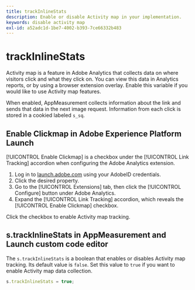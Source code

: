 ```yaml
---
title: trackInlineStats
description: Enable or disable Activity map in your implementation.
keywords: disable activity map
exl-id: a52adc1d-1be7-4002-b393-7ce66332b483
---
```

# trackInlineStats

Activity map is a feature in Adobe Analytics that collects data on where visitors click and what they click on. You can view this data in Analytics reports, or by using a browser extension overlay. Enable this variable if you would like to use Activity map features.

When enabled, AppMeasurement collects information about the link and sends that data in the next image request. Information from each click is stored in a cookied labeled `s_sq`.

## Enable Clickmap in Adobe Experience Platform Launch

[!UICONTROL Enable Clickmap] is a checkbox under the [!UICONTROL Link Tracking] accordion when configuring the Adobe Analytics extension.

1. Log in to [launch.adobe.com](https://launch.adobe.com) using your AdobeID credentials.
2. Click the desired property.
3. Go to the [!UICONTROL Extensions] tab, then click the [!UICONTROL Configure] button under Adobe Analytics.
4. Expand the [!UICONTROL Link Tracking] accordion, which reveals the [!UICONTROL Enable Clickmap] checkbox.

Click the checkbox to enable Activity map tracking.

## s.trackInlineStats in AppMeasurement and Launch custom code editor

The `s.trackInlineStats` is a boolean that enables or disables Activity map tracking. Its default value is `false`. Set this value to `true` if you want to enable Activity map data collection.

```js
s.trackInlineStats = true;
```
